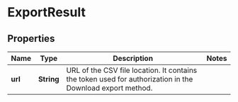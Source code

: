 

# ExportResult


## Properties

| Name | Type | Description | Notes |
|------------ | ------------- | ------------- | -------------|
|**url** | **String** | URL of the CSV file location. It contains the token used for authorization in the Download export method. |  |




